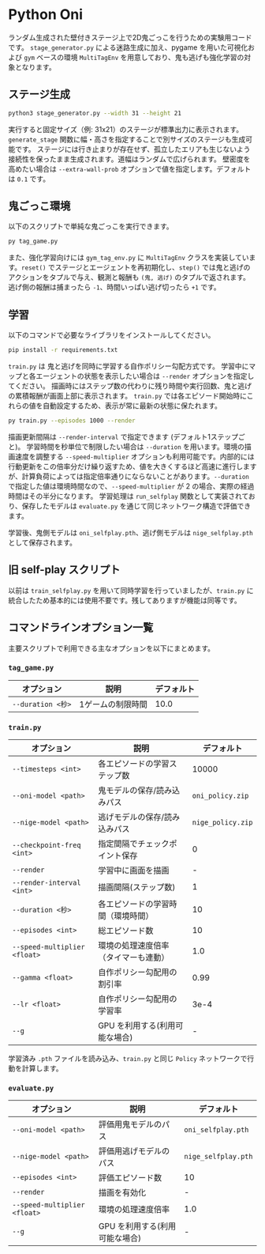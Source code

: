 # Python Oni

ランダム生成された壁付きステージ上で2D鬼ごっこを行うための実験用コードです。
`stage_generator.py` による迷路生成に加え、pygame を用いた可視化および `gym`
ベースの環境 `MultiTagEnv` を用意しており、鬼も逃げも強化学習の対象となります。

## ステージ生成

```bash
python3 stage_generator.py --width 31 --height 21
```

実行すると固定サイズ（例: 31x21）のステージが標準出力に表示されます。
`generate_stage` 関数に幅・高さを指定することで別サイズのステージも生成可能です。
ステージには行き止まりが存在せず、孤立したエリアも生じないよう接続性を保ったまま生成されます。道幅はランダムで広げられます。
壁密度を高めたい場合は `--extra-wall-prob` オプションで値を指定します。デフォルトは
`0.1` です。

## 鬼ごっこ環境

以下のスクリプトで単純な鬼ごっこを実行できます。

```bash
py tag_game.py
```

また、強化学習向けには `gym_tag_env.py` に `MultiTagEnv` クラスを実装しています。`reset()` でステージとエージェントを再初期化し、`step()` では鬼と逃げのアクションをタプルで与え、観測と報酬も `(鬼, 逃げ)` のタプルで返されます。逃げ側の報酬は捕まったら `-1`、時間いっぱい逃げ切ったら `+1` です。

## 学習

以下のコマンドで必要なライブラリをインストールしてください。

```bash
pip install -r requirements.txt
```

`train.py` は 鬼と逃げを同時に学習する自作ポリシー勾配方式です。
学習中にマップと各エージェントの状態を表示したい場合は `--render` オプションを指定してください。
描画時にはステップ数の代わりに残り時間や実行回数、鬼と逃げの累積報酬が画面上部に表示されます。
`train.py` では各エピソード開始時にこれらの値を自動設定するため、表示が常に最新の状態に保たれます。

```bash
py train.py --episodes 1000 --render
```

描画更新間隔は `--render-interval` で指定できます (デフォルト1ステップごと)。
学習時間を秒単位で制限したい場合は `--duration` を用います。環境の描画速度を調整する `--speed-multiplier` オプションも利用可能です。内部的には行動更新をこの倍率分だけ繰り返すため、値を大きくするほど高速に進行しますが、計算負荷によっては指定倍率通りにならないことがあります。`--duration` で指定した値は環境時間なので、`--speed-multiplier` が 2 の場合、実際の経過時間はその半分になります。
学習処理は `run_selfplay` 関数として実装されており、保存したモデルは `evaluate.py` を通じて同じネットワーク構造で評価できます。

学習後、鬼側モデルは `oni_selfplay.pth`、逃げ側モデルは `nige_selfplay.pth` として保存されます。

## 旧 self-play スクリプト

以前は `train_selfplay.py` を用いて同時学習を行っていましたが、`train.py` に統合したため基本的には使用不要です。残してありますが機能は同等です。

## コマンドラインオプション一覧

主要スクリプトで利用できる主なオプションを以下にまとめます。

### `tag_game.py`

| オプション | 説明 | デフォルト |
|------------|------|-----------|
| `--duration <秒>` | 1ゲームの制限時間 | 10.0 |

### `train.py`

| オプション | 説明 | デフォルト |
|------------|------|-----------|
| `--timesteps <int>` | 各エピソードの学習ステップ数 | 10000 |
| `--oni-model <path>` | 鬼モデルの保存/読み込みパス | `oni_policy.zip` |
| `--nige-model <path>` | 逃げモデルの保存/読み込みパス | `nige_policy.zip` |
| `--checkpoint-freq <int>` | 指定間隔でチェックポイント保存 | 0 |
| `--render` | 学習中に画面を描画 | - |
| `--render-interval <int>` | 描画間隔(ステップ数) | 1 |
| `--duration <秒>` | 各エピソードの学習時間（環境時間） | 10 |
| `--episodes <int>` | 総エピソード数 | 10 |
| `--speed-multiplier <float>` | 環境の処理速度倍率（タイマーも連動） | 1.0 |
| `--gamma <float>` | 自作ポリシー勾配用の割引率 | 0.99 |
| `--lr <float>` | 自作ポリシー勾配用の学習率 | 3e-4 |
| `--g` | GPU を利用する(利用可能な場合) | - |

学習済み `.pth` ファイルを読み込み、`train.py` と同じ `Policy` ネットワークで行動を計算します。

### `evaluate.py`

| オプション | 説明 | デフォルト |
|------------|------|-----------|
| `--oni-model <path>` | 評価用鬼モデルのパス | `oni_selfplay.pth` |
| `--nige-model <path>` | 評価用逃げモデルのパス | `nige_selfplay.pth` |
| `--episodes <int>` | 評価エピソード数 | 10 |
| `--render` | 描画を有効化 | - |
| `--speed-multiplier <float>` | 環境の処理速度倍率 | 1.0 |
| `--g` | GPU を利用する(利用可能な場合) | - |
